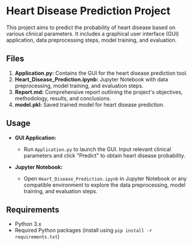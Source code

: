 # Heart Disease Prediction Project

This project aims to predict the probability of heart disease based on various clinical parameters. It includes a graphical user interface (GUI) application, data preprocessing steps, model training, and evaluation.

## Files

1. **Application.py:** Contains the GUI for the heart disease prediction tool.
2. **Heart_Disease_Prediction.ipynb:** Jupyter Notebook with data preprocessing, model training, and evaluation steps.
3. **Report.md:** Comprehensive report outlining the project's objectives, methodology, results, and conclusions.
4. **model.pkl:** Saved trained model for heart disease prediction.

## Usage

- **GUI Application:**
  - Run `Application.py` to launch the GUI. Input relevant clinical parameters and click "Predict" to obtain heart disease probability.

- **Jupyter Notebook:**
  - Open `Heart_Disease_Prediction.ipynb` in Jupyter Notebook or any compatible environment to explore the data preprocessing, model training, and evaluation steps.

## Requirements

- Python 3.x
- Required Python packages (install using `pip install -r requirements.txt`)



